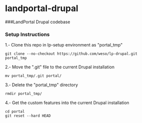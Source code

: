 landportal-drupal
=================

###LandPortal Drupal codebase

### Setup Instructions
1.- Clone this repo in lp-setup environment as "portal_tmp"

    git clone --no-checkout https://github.com/weso/lp-drupal.git portal_tmp

2.- Move the ".git" file to the current Drupal installation

    mv portal_tmp/.git portal/

3.- Delete the "portal_tmp" directory 

    rmdir portal_tmp/

4.- Get the custom features into the current Drupal installation

    cd portal
    git reset --hard HEAD

